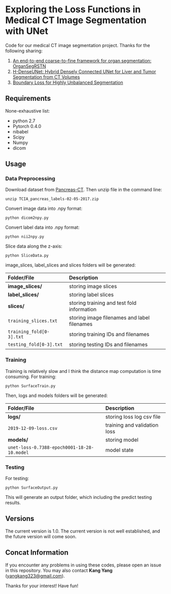 # Exploring the Loss Functions in Medical CT Image Segmentation with UNet
Code for our medical CT image segmentation project. Thanks for the following sharing: 
1. [An end-to-end coarse-to-fine framework for organ segmentation: OrganSegRSTN](https://github.com/198808xc/OrganSegRSTN)
2. [H-DenseUNet: Hybrid Densely Connected UNet for Liver and Tumor Segmentation from CT Volumes ](https://github.com/xmengli999/H-DenseUNet)
3. [Boundary Loss for Highly Unbalanced Segmentation](https://github.com/LIVIAETS/surface-loss)
## Requirements
None-exhaustive list:
* python 2.7
* Pytorch 0.4.0
* nibabel
* Scipy
* Numpy
* dicom

## Usage
### Data Preprocessing
Download dataset from [Pancreas-CT](https://wiki.cancerimagingarchive.net/display/Public/Pancreas-CT). Then unzip file in the command line: 
```
unzip TCIA_pancreas_labels-02-05-2017.zip
```
Convert image data into .npy format:
```
python dicom2npy.py
```
Convert label data into .npy format:
```
python nii2npy.py
```
Slice data along the z-axis: 
```
python SliceData.py
```
image_slices, label_slices and slices folders will be generated:

| Folder/File                           | Description                                                   |
|:--------------------------------------|:--------------------------------------------------------------|
|**image_slices/**                      |storing image slices                                           |
|**label_slices/**                      |storing label slices                                           |
|**slices/**                            |storing training and test fold information                     |
|`training_slices.txt`                  |storing image filenames and label filenames                    |
|`training_fold[0-3].txt`               |storing training IDs and filenames                             |
|`testing_fold[0-3].txt`                |storing testing IDs and filenames                              |

### Training
Training is relatively slow and I think the distance map computation is time consuming. For training:
```
python SurfaceTrain.py
```
Then, logs and models folders will be generated:

| Folder/File                                   | Description                                          |
|:----------------------------------------------|:-----------------------------------------------------|
|**logs/**                                      |storing loss log csv file                             |
|`2019-12-09-loss.csv`                          |training and validation loss                          |
|**models/**                                    |storing model                                         |
|`unet-loss-0.7388-epoch0001-18-28-10.model`    |model state                                           |

### Testing
For testing:
```
python SurfaceOutput.py
```
This will generate an output folder, which including the predict testing results.

## Versions
The current version is 1.0. The current version is not well established, and the future version will come soon. 

## Concat Information
If you encounter any problems in using these codes, please open an issue in this repository. You may also contact **Kang Yang** (yangkang323@gmail.com).

Thanks for your interest! Have fun!


   
